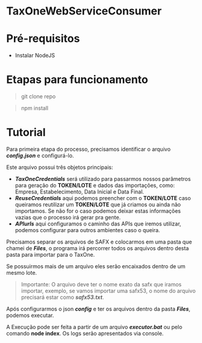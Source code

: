 # TaxOneWebServiceConsumer

# Pré-requisitos
- Instalar NodeJS

# Etapas para funcionamento
> git clone repo

> npm install

# Tutorial
Para primeira etapa do processo, precisamos identificar o arquivo ***config.json*** e configurá-lo.

Este arquivo possui três objetos principais: 
- ***TaxOneCredentials*** será utilizado para passarmos nossos parâmetros para geração do **TOKEN/LOTE** e dados das importações, como: Empresa, Estabelecimento, Data Inicial e Data Final.
- ***ReuseCredentials*** aqui podemos preencher com o **TOKEN/LOTE** caso queiramos reutilizar um **TOKEN/LOTE** que já criamos ou ainda não importamos. Se não for o caso podemos deixar estas informações vazias que o processo irá gerar pra gente.
- ***APIurls*** aqui configuramos o caminho das APIs que iremos utilizar, podemos configurar para outros ambientes caso o queira.

Precisamos separar os arquivos de SAFX e colocarmos em uma pasta que chamei de ***Files***, o programa irá percorrer todos os arquivos dentro desta pasta para importar para o TaxOne. 

Se possuirmos mais de um arquivo eles serão encaixados dentro de um mesmo lote.

> Importante: O arquivo deve ter o nome exato da safx que iramos importar, exemplo, se vamos importar uma safx53, o nome do arquivo precisará estar como ***safx53.txt***.

Após configurarmos o json ***config*** e ter os arquivos dentro da pasta ***Files***, podemos executar.

A Execução pode ser feita a partir de um arquivo ***executor.bat*** ou pelo comando ****node index****.
Os logs serão apresentados via console.

